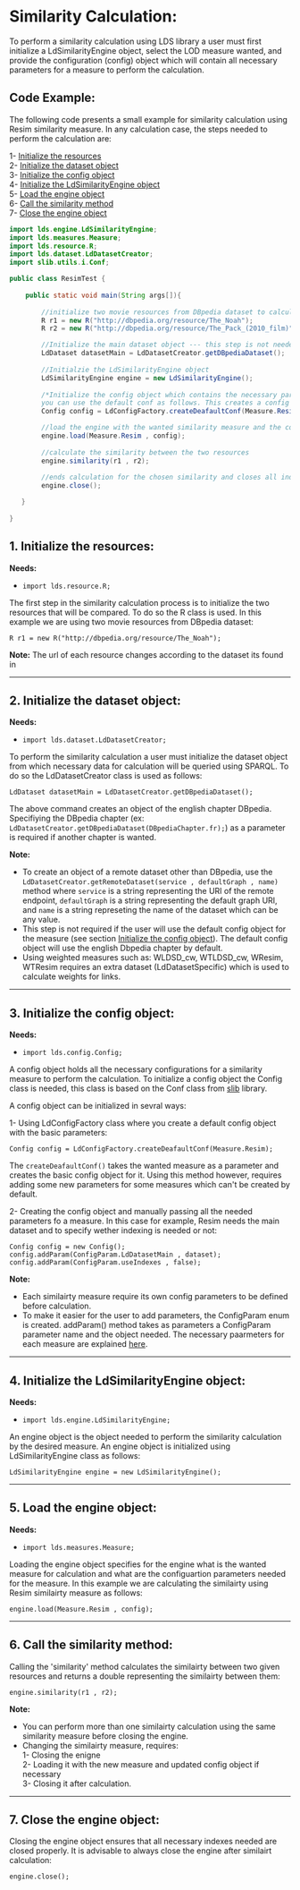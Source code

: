 # Similarity Calculation:
To perform a similarity calculation using LDS library a user must first initialize a LdSimilarityEngine object, select the LOD measure wanted, and provide the configuration (config) object which will contain all necessary parameters for a measure to perform the calculation.

## Code Example:
The following code presents a small example for similarity calculation using Resim similarity measure.
In any calculation case, the steps needed to perform the calculation are:

1- [Initialize the resources](#1-initialize-the-resources-) <br>
2- [Initialize the dataset object](#2-initialize-the-dataset-object-) <br>
3- [Initialize the config object](#3-initialize-the-config-object-) <br>
4- [Initialize the LdSimilarityEngine object](#4-initialize-the-ldsimilarityengine-object-) <br>
5- [Load the engine object](#5-load-the-engine-object-) <br>
6- [Call the similarity method](#6-call-the-similarity-method-) <br>
7- [Close the engine object](#7-close-the-engine-object-)

```java
import lds.engine.LdSimilarityEngine;
import lds.measures.Measure;
import lds.resource.R;
import lds.dataset.LdDatasetCreator;
import slib.utils.i.Conf;

public class ResimTest {
       
    public static void main(String args[]){ 
        
        //initialize two movie resources from DBpedia dataset to calculate the similarity between them
        R r1 = new R("http://dbpedia.org/resource/The_Noah");
        R r2 = new R("http://dbpedia.org/resource/The_Pack_(2010_film)"); 

        //Initialize the main dataset object --- this step is not needed when default config is used.
        LdDataset datasetMain = LdDatasetCreator.getDBpediaDataset();    
        
        //Initialzie the LdSimilarityEngine object
        LdSimilarityEngine engine = new LdSimilarityEngine();
        
        /*Initialize the config object which contains the necessary parameters for the measure
        you can use the default conf as follows. This creates a config with default parameters and no indexing by default*/
        Config config = LdConfigFactory.createDeafaultConf(Measure.Resim);  

        //load the engine with the wanted similarity measure and the config object
        engine.load(Measure.Resim , config);
        
        //calculate the similarity between the two resources
        engine.similarity(r1 , r2);
        
        //ends calculation for the chosen similarity and closes all indexes if created
        engine.close();

   }   
   
}

```

## 1. Initialize the resources:
**Needs:** 
- `import lds.resource.R;`

The first step in the similarity calculation process is to initialize the two resources that will be compared. To do so the R class is used. In this example we are using two movie resources from DBpedia dataset:

`R r1 = new R("http://dbpedia.org/resource/The_Noah");` 

**Note:** The url of each resource changes according to the dataset its found in

- - - 


## 2. Initialize the dataset object:
**Needs:**
- `import lds.dataset.LdDatasetCreator;`

To perform the similarity calculation a user must initialize the dataset object from which necessary data for calculation will be queried using SPARQL. To do so the LdDatasetCreator class is used as follows:

`LdDataset datasetMain = LdDatasetCreator.getDBpediaDataset();` 

The above command creates an object of the english chapter DBpedia. Specifiying the DBpedia chapter (ex: `LdDatasetCreator.getDBpediaDataset(DBpediaChapter.fr);`) as a parameter is required if another chapter is wanted.

**Note:** 
- To create an object of a remote dataset other than DBpedia, use the `LdDatasetCreator.getRemoteDataset(service , defaultGraph , name)` method where `service` is a string representing the URI of the remote endpoint, `defaultGraph` is a string representing the default graph URI, and `name` is a string represeting the name of the dataset which can be any value. <br>
- This step is not required if the user will use the default config object for the measure (see section [Initialize the config object](#3-initialize-the-config-object-)). The default config object will use the english Dbpedia chapter by default. <br>
- Using weighted measures such as: WLDSD_cw, WTLDSD_cw, WResim, WTResim requires an extra dataset (LdDatasetSpecific) which is used to calculate weights for links.

- - - 

## 3. Initialize the config object:
**Needs:** 
- `import lds.config.Config;`

A config object holds all the necessary configurations for a similarity measure to perform the calculation. To initialize a config object the Config class is needed, this class is based on the Conf class from [slib](http://www.semantic-measures-library.org) library.

A config object can be initialized in sevral ways:

1- Using LdConfigFactory class where you create a default config object with the basic parameters:

`Config config = LdConfigFactory.createDeafaultConf(Measure.Resim);`

The  `createDeafaultConf()` takes the wanted measure as a parameter and creates the basic config object for it. Using this method however, requires adding some new parameters for some measures which can't be created by default.

2- Creating the config object and manually passing all the needed parameters fo a measure. In this case for example, Resim needs the main dataset and to specify    wether indexing is needed or not:

`Config config = new Config();` <br>
`config.addParam(ConfigParam.LdDatasetMain , dataset); ` <br>
`config.addParam(ConfigParam.useIndexes , false);`

**Note:**
- Each similairty measure require its own config parameters to be defined before calculation.
- To make it easier for the user to add parameters, the ConfigParam enum is created. addParam() method takes as parameters a ConfigParam parameter name and the object needed. The necessary paarmeters for each measure are explained [here](./Similarity_Measures_Configuration_Parameters.md).

- - - 

## 4. Initialize the LdSimilarityEngine object:
**Needs:**
- `import lds.engine.LdSimilarityEngine;`

An engine object is the object needed to perform the similarity calculation by the desired measure. An engine object is initialized using LdSimilarityEngine class as follows:

`LdSimilarityEngine engine = new LdSimilarityEngine();`

- - - 


## 5. Load the engine object:
**Needs:**
- `import lds.measures.Measure;`

Loading the engine object specifies for the engine what is the wanted measure for calculation and what are the configuartion parameters needed for the measure. In this example we are calculating the similairty using Resim similairty measure as follows:

`engine.load(Measure.Resim , config);`

- - - 


## 6. Call the similarity method:
Calling the 'similarity' method calculates the similairty between two given resources and returns a double representing the similairty between them:

`engine.similarity(r1 , r2);`

**Note:** 

- You can perform more than one similairty calculation using the same similarity measure before closing the engine.
- Changing the similairty measure, requires: <br>
    1- Closing the enigne <br>
    2- Loading it with the new measure and updated config object if necessary <br>
    3- Closing it after calculation. 

- - - 

## 7. Close the engine object:
Closing the engine object ensures that all necessary indexes needed are closed properly. It is advisable to always close the engine after similairt calculation:

`engine.close();`